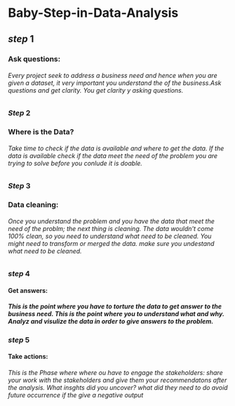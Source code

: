 # Baby-Step-in-Data-Analysis
## **_step_** 1
### Ask questions:
###### Every project seek to address a business need and hence when you are given a dataset, it very important you understand the of the business.Ask questions and get clarity. You get clarity y asking questions.
### **_Step_** 2
### Where is the Data?
###### Take time to check if the data is available and where to get the data. If the data is available check if the data meet the need of the problem you are trying to solve before you conlude it is doable.
### **_Step_** 3
### Data cleaning:
###### Once you understand the problem and you have the data that meet the need of the problm; the next thing is cleaning. The data wouldn't come 100% clean, so you need to understand what need to be cleaned. You might need to transform or merged the data. make sure you undestand what need to be cleaned.
### **_step_** 4
#### Get answers:
##### This is the point where you have to torture the data to get answer to the business need. This is the point where you to understand what and why. Analyz and visulize  the data in order to give answers to the problem.
### **_step_** 5
#### Take actions:
###### This is the Phase where where ou have to engage the stakeholders: share your work with the stakeholders and give them your recommendatons after the analysis. What insghts did you uncover? what did they need to do avoid future occurrence if the give a negative output
